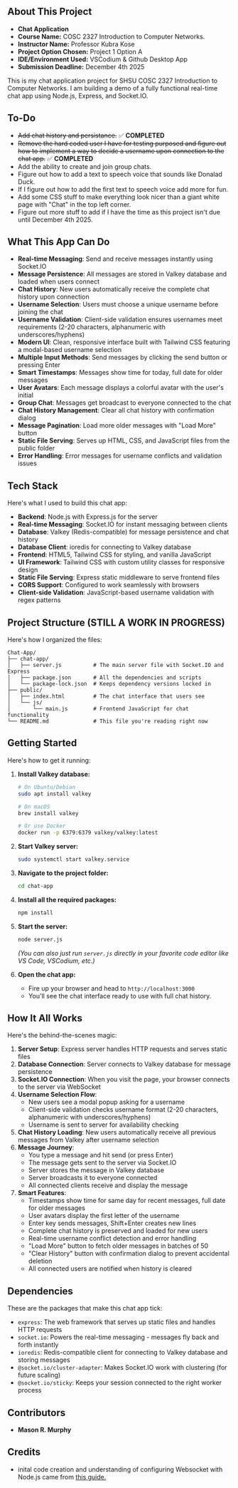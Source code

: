 ## About This Project
- **Chat Application**
- **Course Name:** COSC 2327 Introduction to Computer Networks.
- **Instructor Name:** Professor Kubra Kose
- **Project Option Chosen:** Project 1 Option A
- **IDE/Environment Used:** VSCodium & Github Desktop App
- **Submission Deadline:** December 4th 2025

This is my chat application project for SHSU COSC 2327 Introduction to Computer Networks. I am building a demo of a fully functional real-time chat app using Node.js, Express, and Socket.IO.

## To-Do

- ~~Add chat history and persistance.~~ ✅ **COMPLETED**
- ~~Remove the hard coded user I have for testing purposed and figure out how to implement a way to decide a username upon connection to the chat app.~~ ✅ **COMPLETED**
- Add the ability to create and join group chats.
- Figure out how to add a text to speech voice that sounds like Donalad Duck.
- If I figure out how to add the first text to speech voice add more for fun.
- Add some CSS stuff to make everything look nicer than a giant white page with "Chat" in the top left corner.
- Figure out more stuff to add if I have the time as this project isn't due until December 4th 2025.

## What This App Can Do

- **Real-time Messaging**: Send and receive messages instantly using Socket.IO
- **Message Persistence**: All messages are stored in Valkey database and loaded when users connect
- **Chat History**: New users automatically receive the complete chat history upon connection
- **Username Selection**: Users must choose a unique username before joining the chat
- **Username Validation**: Client-side validation ensures usernames meet requirements (2-20 characters, alphanumeric with underscores/hyphens)
- **Modern UI**: Clean, responsive interface built with Tailwind CSS featuring a modal-based username selection
- **Multiple Input Methods**: Send messages by clicking the send button or pressing Enter
- **Smart Timestamps**: Messages show time for today, full date for older messages
- **User Avatars**: Each message displays a colorful avatar with the user's initial
- **Group Chat**: Messages get broadcast to everyone connected to the chat
- **Chat History Management**: Clear all chat history with confirmation dialog
- **Message Pagination**: Load more older messages with "Load More" button
- **Static File Serving**: Serves up HTML, CSS, and JavaScript files from the public folder
- **Error Handling**: Error messages for username conflicts and validation issues

## Tech Stack

Here's what I used to build this chat app:

- **Backend**: Node.js with Express.js for the server
- **Real-time Messaging**: Socket.IO for instant messaging between clients
- **Database**: Valkey (Redis-compatible) for message persistence and chat history
- **Database Client**: ioredis for connecting to Valkey database
- **Frontend**: HTML5, Tailwind CSS for styling, and vanilla JavaScript
- **UI Framework**: Tailwind CSS with custom utility classes for responsive design
- **Static File Serving**: Express static middleware to serve frontend files
- **CORS Support**: Configured to work seamlessly with browsers
- **Client-side Validation**: JavaScript-based username validation with regex patterns

## Project Structure (STILL A WORK IN PROGRESS)

Here's how I organized the files:

```
Chat-App/
├── chat-app/
│   ├── server.js          # The main server file with Socket.IO and Express
│   ├── package.json       # All the dependencies and scripts
│   └── package-lock.json  # Keeps dependency versions locked in
├── public/
│   ├── index.html         # The chat interface that users see
│   └── js/
│       └── main.js        # Frontend JavaScript for chat functionality
└── README.md              # This file you're reading right now
```

## Getting Started

Here's how to get it running:

1. **Install Valkey database:**
   ```bash
   # On Ubuntu/Debian
   sudo apt install valkey
   
   # On macOS
   brew install valkey
   
   # Or use Docker
   docker run -p 6379:6379 valkey/valkey:latest
   ```

2. **Start Valkey server:**
   ```bash
   sudo systemctl start valkey.service
   ```

3. **Navigate to the project folder:**
   ```bash
   cd chat-app
   ```

4. **Install all the required packages:**
   ```bash
   npm install
   ```

5. **Start the server:**
   ```bash
   node server.js
   ```
   *(You can also just run `server.js` directly in your favorite code editor like VS Code, VSCodium, etc.)*

6. **Open the chat app:**
   - Fire up your browser and head to `http://localhost:3000`
   - You'll see the chat interface ready to use with full chat history.

## How It All Works

Here's the behind-the-scenes magic:

1. **Server Setup**: Express server handles HTTP requests and serves static files
2. **Database Connection**: Server connects to Valkey database for message persistence
3. **Socket.IO Connection**: When you visit the page, your browser connects to the server via WebSocket
4. **Username Selection Flow**:
   - New users see a modal popup asking for a username
   - Client-side validation checks username format (2-20 characters, alphanumeric with underscores/hyphens)
   - Username is sent to server for availability checking
5. **Chat History Loading**: New users automatically receive all previous messages from Valkey after username selection
6. **Message Journey**: 
   - You type a message and hit send (or press Enter)
   - The message gets sent to the server via Socket.IO
   - Server stores the message in Valkey database
   - Server broadcasts it to everyone connected
   - All connected clients receive and display the message
7. **Smart Features**: 
   - Timestamps show time for same day for recent messages, full date for older messages
   - User avatars display the first letter of the username
   - Enter key sends messages, Shift+Enter creates new lines
   - Complete chat history is preserved and loaded for new users
   - Real-time username conflict detection and error handling
   - "Load More" button to fetch older messages in batches of 50
   - "Clear History" button with confirmation dialog to prevent accidental deletion
   - All connected users are notified when history is cleared

## Dependencies

These are the packages that make this chat app tick:

- `express`: The web framework that serves up static files and handles HTTP requests
- `socket.io`: Powers the real-time messaging - messages fly back and forth instantly
- `ioredis`: Redis-compatible client for connecting to Valkey database and storing messages
- `@socket.io/cluster-adapter`: Makes Socket.IO work with clustering (for future scaling)
- `@socket.io/sticky`: Keeps your session connected to the right worker process

## Contributors

- **Mason R. Murphy**

## Credits

- inital code creation and understanding of configuring Websocket with Node.js came from [this guide.](https://deadsimplechat.com/blog/websockets-and-nodejs-real-time-chat-app/)